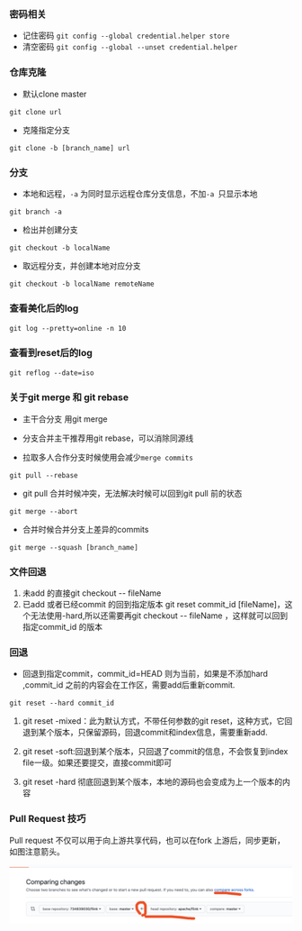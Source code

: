 ### 密码相关
- 记住密码
`git config --global credential.helper store`
- 清空密码
`git config --global --unset credential.helper`

    
### 仓库克隆

- 默认clone master

```
git clone url
```

- 克隆指定分支

```
git clone -b [branch_name] url
```

### 分支

- 本地和远程，`-a` 为同时显示远程仓库分支信息，不加`-a `只显示本地

```
git branch -a
```

- 检出并创建分支

```
git checkout -b localName
```

- 取远程分支，并创建本地对应分支

```
git checkout -b localName remoteName
```

### 查看美化后的log

```
git log --pretty=online -n 10
```

### 查看到reset后的log

```
git reflog --date=iso
```

### **关于git merge 和 git rebase**

- 主干合分支 用git merge

- 分支合并主干推荐用git rebase，可以消除同源线

- 拉取多人合作分支时候使用会减少`merge commits`

```
git pull --rebase 
```

- git pull 合并时候冲突，无法解决时候可以回到git pull 前的状态

```
git merge --abort
```

- 合并时候合并分支上差异的commits

```
git merge --squash [branch_name]
```

### 文件回退

1. 未add 的直接git checkout -- fileName 
2. 已add 或者已经commit 的回到指定版本 git reset commit_id [fileName]，这个无法使用-hard,所以还需要再git checkout -- fileName ，这样就可以回到指定commit_id 的版本


### 回退

- 回退到指定commit，commit_id=HEAD 则为当前，如果是不添加hard ,commit_id 之前的内容会在工作区，需要add后重新commit.

```
git reset --hard commit_id 
```

1. git reset -mixed：此为默认方式，不带任何参数的git reset，这种方式，它回退到某个版本，只保留源码，回退commit和index信息，需要重新add.

2. git reset -soft:回退到某个版本，只回退了commit的信息，不会恢复到index file一级。如果还要提交，直接commit即可

3. git reset -hard 彻底回退到某个版本，本地的源码也会变成为上一个版本的内容

### Pull Request 技巧

Pull request 不仅可以用于向上游共享代码，也可以在fork 上游后，同步更新，如图注意箭头。

<img src="../assets/images/image-20201123150803490.png" alt="image-20201123150803490" style="zoom:50%;" /> 



